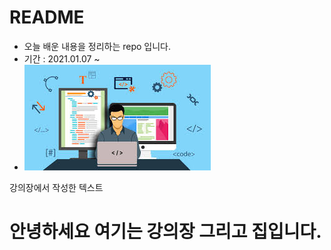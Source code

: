 # README

- 오늘 배운 내용을 정리하는 repo 입니다.
- 기간 : 2021.01.07 ~
- ![왜 개발자??](README.assets/images)





강의장에서 작성한 텍스트

안녕하세요 여기는 강의장 그리고 집입니다.
=======